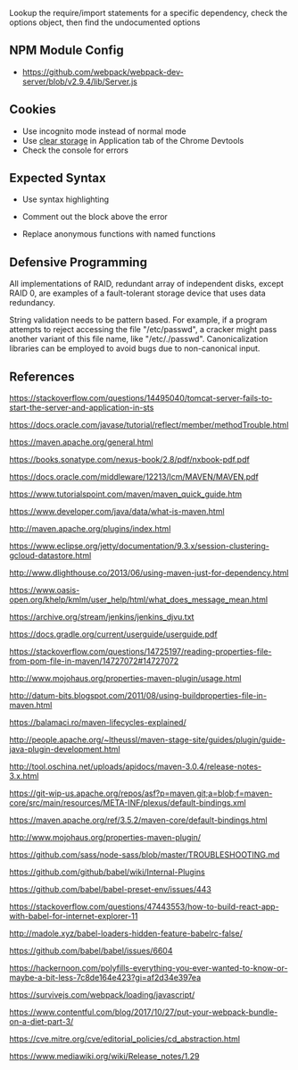 Lookup the require/import statements for a specific dependency, check the options object, then find the undocumented options

## NPM Module Config

* https://github.com/webpack/webpack-dev-server/blob/v2.9.4/lib/Server.js

## Cookies

* Use incognito mode instead of normal mode
* Use [clear storage](https://developers.google.com/web/tools/chrome-devtools/manage-data/local-storage#clear-storage) in Application tab of the Chrome Devtools 
* Check the console for errors

## Expected Syntax

* Use syntax highlighting

* Comment out the block above the error

* Replace anonymous functions with named functions

## Defensive Programming


All implementations of RAID, redundant array of independent disks, except RAID 0, are examples of a fault-tolerant storage device that uses data redundancy.

String validation needs to be pattern based. For example, if a program attempts to reject accessing the file "/etc/passwd", a cracker might pass another variant of this file name, like "/etc/./passwd". Canonicalization libraries can be employed to avoid bugs due to non-canonical input.

## References
https://stackoverflow.com/questions/14495040/tomcat-server-fails-to-start-the-server-and-application-in-sts

https://docs.oracle.com/javase/tutorial/reflect/member/methodTrouble.html

https://maven.apache.org/general.html

https://books.sonatype.com/nexus-book/2.8/pdf/nxbook-pdf.pdf

https://docs.oracle.com/middleware/12213/lcm/MAVEN/MAVEN.pdf

https://www.tutorialspoint.com/maven/maven_quick_guide.htm

https://www.developer.com/java/data/what-is-maven.html

http://maven.apache.org/plugins/index.html

https://www.eclipse.org/jetty/documentation/9.3.x/session-clustering-gcloud-datastore.html

http://www.dlighthouse.co/2013/06/using-maven-just-for-dependency.html

https://www.oasis-open.org/khelp/kmlm/user_help/html/what_does_message_mean.html

https://archive.org/stream/jenkins/jenkins_djvu.txt

https://docs.gradle.org/current/userguide/userguide.pdf

https://stackoverflow.com/questions/14725197/reading-properties-file-from-pom-file-in-maven/14727072#14727072

http://www.mojohaus.org/properties-maven-plugin/usage.html

http://datum-bits.blogspot.com/2011/08/using-buildproperties-file-in-maven.html

https://balamaci.ro/maven-lifecycles-explained/

http://people.apache.org/~ltheussl/maven-stage-site/guides/plugin/guide-java-plugin-development.html

http://tool.oschina.net/uploads/apidocs/maven-3.0.4/release-notes-3.x.html

https://git-wip-us.apache.org/repos/asf?p=maven.git;a=blob;f=maven-core/src/main/resources/META-INF/plexus/default-bindings.xml

https://maven.apache.org/ref/3.5.2/maven-core/default-bindings.html

http://www.mojohaus.org/properties-maven-plugin/

https://github.com/sass/node-sass/blob/master/TROUBLESHOOTING.md

https://github.com/github/babel/wiki/Internal-Plugins

https://github.com/babel/babel-preset-env/issues/443

https://stackoverflow.com/questions/47443553/how-to-build-react-app-with-babel-for-internet-explorer-11

http://madole.xyz/babel-loaders-hidden-feature-babelrc-false/

https://github.com/babel/babel/issues/6604

https://hackernoon.com/polyfills-everything-you-ever-wanted-to-know-or-maybe-a-bit-less-7c8de164e423?gi=af2d34e397ea

https://survivejs.com/webpack/loading/javascript/

https://www.contentful.com/blog/2017/10/27/put-your-webpack-bundle-on-a-diet-part-3/

https://cve.mitre.org/cve/editorial_policies/cd_abstraction.html

https://www.mediawiki.org/wiki/Release_notes/1.29